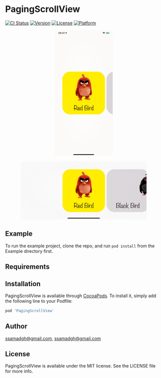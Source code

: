 # PagingScrollView

[![CI Status](https://img.shields.io/travis/ssamadgh@gmail.com/PagingScrollView.svg?style=flat)](https://travis-ci.org/ssamadgh@gmail.com/PagingScrollView)
[![Version](https://img.shields.io/cocoapods/v/PagingScrollView.svg?style=flat)](https://cocoapods.org/pods/PagingScrollView)
[![License](https://img.shields.io/cocoapods/l/PagingScrollView.svg?style=flat)](https://cocoapods.org/pods/PagingScrollView)
[![Platform](https://img.shields.io/cocoapods/p/PagingScrollView.svg?style=flat)](https://cocoapods.org/pods/PagingScrollView)

<p align="center"><img src="DemoImages/Portrait.gif" width="187" height="405"/>
<p align="center"><img src="DemoImages/landscape.gif" width="405" height="187"/>

## Example

To run the example project, clone the repo, and run `pod install` from the Example directory first.

## Requirements

## Installation

PagingScrollView is available through [CocoaPods](https://cocoapods.org). To install
it, simply add the following line to your Podfile:

```ruby
pod 'PagingScrollView'
```

## Author

ssamadgh@gmail.com, ssamadgh@gmail.com

## License

PagingScrollView is available under the MIT license. See the LICENSE file for more info.
